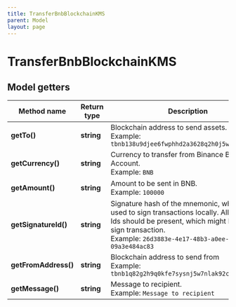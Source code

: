```yaml
---
title: TransferBnbBlockchainKMS
parent: Model
layout: page
---
```


# TransferBnbBlockchainKMS

## Model getters

Method name | Return type | Description | Notes
------------ | ------------- | ------------- | -------------
**getTo()** | **string** | Blockchain address to send assets. <br>Example: `tbnb138u9djee6fwphhd2a3628q2h0j5w97yx48zqex` |
**getCurrency()** | **string** | Currency to transfer from Binance Blockchain Account. <br>Example: `BNB` |
**getAmount()** | **string** | Amount to be sent in BNB. <br>Example: `100000` |
**getSignatureId()** | **string** | Signature hash of the mnemonic, which will be used to sign transactions locally. All signature Ids should be present, which might be used to sign transaction. <br>Example: `26d3883e-4e17-48b3-a0ee-09a3e484ac83` |
**getFromAddress()** | **string** | Blockchain address to send from <br>Example: `tbnb1q82g2h9q0kfe7sysnj5w7nlak92csfjztymp39` |
**getMessage()** | **string** | Message to recipient. <br>Example: `Message to recipient` | [optional]


